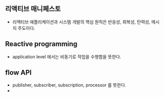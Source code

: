 ## 리액티브 매니페스토
- 리액티브 애플리케이션과 시스템 개발의 핵심 원칙은 반응성, 회복성, 탄력성, 메시지 주도이다.

## Reactive programming
- application level 에서는 비동기로 작업을 수행함을 뜻한다.

## flow API
- publisher, subscriber, subscription, processor 를 뜻한다.
- 

